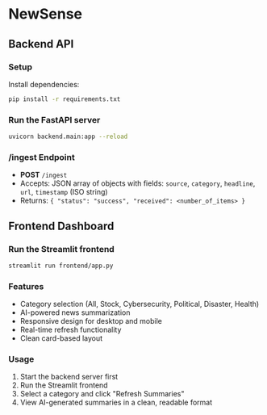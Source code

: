# NewSense

## Backend API

### Setup

Install dependencies:
```bash
pip install -r requirements.txt
```

### Run the FastAPI server
```bash
uvicorn backend.main:app --reload
```

### /ingest Endpoint
- **POST** `/ingest`
- Accepts: JSON array of objects with fields: `source`, `category`, `headline`, `url`, `timestamp` (ISO string)
- Returns: `{ "status": "success", "received": <number_of_items> }`

## Frontend Dashboard

### Run the Streamlit frontend
```bash
streamlit run frontend/app.py
```

### Features
- Category selection (All, Stock, Cybersecurity, Political, Disaster, Health)
- AI-powered news summarization
- Responsive design for desktop and mobile
- Real-time refresh functionality
- Clean card-based layout

### Usage
1. Start the backend server first
2. Run the Streamlit frontend
3. Select a category and click "Refresh Summaries"
4. View AI-generated summaries in a clean, readable format